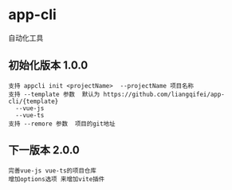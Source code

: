 # app-cli
自动化工具
  ## 初始化版本 1.0.0
    支持 appcli init <projectName>  --projectName 项目名称
    支持 --template 参数  默认为 https://github.com/liangqifei/app-cli/{template}
      --vue-js
      --vue-ts
    支持 --remore 参数  项目的git地址
  ## 下一版本 2.0.0
    完善vue-js vue-ts的项目仓库
    增加options选项 来增加vite插件
    